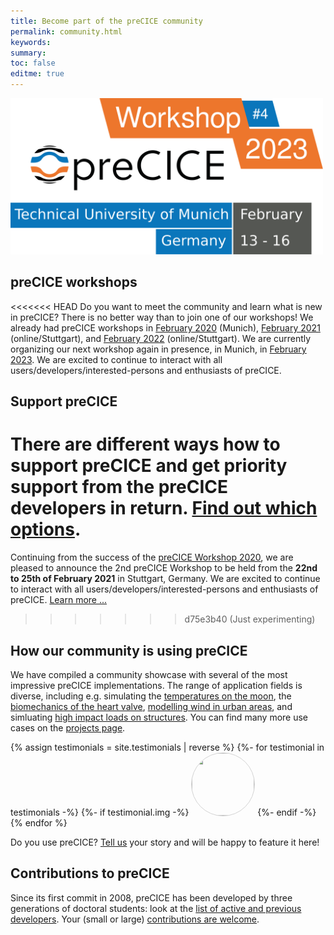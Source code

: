 ```yaml
---
title: Become part of the preCICE community
permalink: community.html
keywords:
summary:
toc: false
editme: true
---
```


<img class="img-responsive center-block" src="images/events/precice2023.svg" alt="preCICE Workshop banner" style="width: 500px; margin: auto;">
<!-- ![preCICE community](images/community-banner2.jpg) -->

## preCICE workshops

<<<<<<< HEAD
Do you want to meet the community and learn what is new in preCICE? There is no better way than to join one of our workshops! We already had preCICE workshops in [February 2020](precice-workshop-2020.html) (Munich), [February 2021](precice-workshop-2021.html) (online/Stuttgart), and [February 2022](precice-workshop-2022.html) (online/Stuttgart). We are currently organizing our next workshop again in presence, in Munich, in [February 2023](precice-workshop-2023.html). We are excited to continue to interact with all users/developers/interested-persons and enthusiasts of preCICE.

## Support preCICE

There are different ways how to support preCICE and get priority support from the preCICE developers in return. [Find out which options](community-support-precice.html).
=======
Continuing from the success of the [preCICE Workshop 2020](./precice-workshop-2020.html), we are pleased to announce the 2nd preCICE Workshop to be held from the **22nd to 25th of February 2021** in Stuttgart, Germany. We are excited to continue to interact with all users/developers/interested-persons and enthusiasts of preCICE. [Learn more ...](precice-workshop-2021.html)
>>>>>>> d75e3b40 (Just experimenting)

## How our community is using preCICE

We have compiled a community showcase with several of the most impressive preCICE implementations. The range of application fields is diverse, including e.g.  simulating the [temperatures on the moon](community-projects.html#simulation-of-temperatures-on-the-moon-with-thermos),  the [biomechanics of the heart valve](community-projects.html#evaluation-of-heart-balve-biomechanics), [modelling wind in urban areas](community-projects.html#hybrid-simulation-methods-for-wind-modelling-in-urban-areas), and simluating [high impact loads on structures](community-projects.html#fsi-simulations-of-high-impact-loads-on-structures).
You can find many more use cases on the [projects page](community-projects.html).

{% assign testimonials = site.testimonials | reverse %}
{%- for testimonial in testimonials -%}
{%- if testimonial.img -%}
<img class="img-circle" src="images/testimonials/{{ testimonial.img }}" style="border-radius: 50%; width: 100px; height: 100px; object-fit: cover; display: inline; border: 1px solid lightgrey;">
{%- endif -%}
{% endfor %}

Do you use preCICE? [Tell us](community-channels.html) your story and will be happy to feature it here!

## Contributions to preCICE

Since its first commit in 2008, preCICE has been developed by three generations of doctoral students: look at the [list of active and previous developers](community-contributors.html). Your (small or large) [contributions are welcome](community-contribute-to-precice.html).
